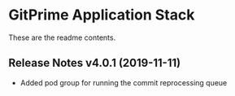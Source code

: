 # GitPrime Application Stack

These are the readme contents.

## Release Notes v4.0.1 (2019-11-11)
 * Added pod group for running the commit reprocessing queue

